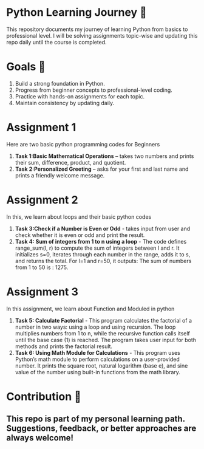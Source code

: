 # Python Learning Journey 🚀
This repository documents my journey of learning Python from basics to professional level.
I will be solving assignments topic-wise and updating this repo daily until the course is completed.

# Goals 🎯
1) Build a strong foundation in Python.
2) Progress from beginner concepts to professional-level coding.
3) Practice with hands-on assignments for each topic.
4) Maintain consistency by updating daily.

# Assignment 1
Here are two basic python programming codes for Beginners
1) **Task 1:Basic Mathematical Operations** – takes two numbers and prints their sum, difference, product, and quotient.  
2) **Task 2:Personalized Greeting** – asks for your first and last name and prints a friendly welcome message.


# Assignment 2
In this, we learn about loops and their basic python codes 
1) **Task 3:Check if a Number is Even or Odd** - takes input from user and check whether it is even or odd and print the result.
2) **Task 4: Sum of integers from 1 to n using a loop** -  The code defines range_sum(l, r) to compute the sum of integers between l and r. It initializes s=0, iterates through each number in the range, adds it to s, and returns the total. For l=1 and r=50, it outputs: The sum of numbers from 1 to 50 is : 1275.

# Assignment 3
In this assignment, we learn about Function and Moduled in python
1) **Task 5: Calculate Factorial** - This program calculates the factorial of a number in two ways: using a loop and using recursion. The loop multiplies numbers from 1 to n, while the recursive function calls itself until the base case (1) is reached. The program takes user input for both methods and prints the factorial result.
2) **Task 6: Using Math Module for Calculations** - This program uses Python’s math module to perform calculations on a user-provided number. It prints the square root, natural logarithm (base e), and sine value of the number using built-in functions from the math library.

# Contribution 🤝
This repo is part of my personal learning path. Suggestions, feedback, or better approaches are always welcome!
---

